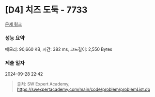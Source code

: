 # [D4] 치즈 도둑 - 7733 

[문제 링크](https://swexpertacademy.com/main/code/problem/problemDetail.do?contestProbId=AWrDOdQqRCUDFARG) 

### 성능 요약

메모리: 90,660 KB, 시간: 382 ms, 코드길이: 2,550 Bytes

### 제출 일자

2024-09-28 22:42



> 출처: SW Expert Academy, https://swexpertacademy.com/main/code/problem/problemList.do